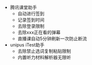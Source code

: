 - 腾讯课堂助手
     * 自动进行签到
     * 记录签到时间
     * 去除登录限制
     * 去除xxx正在看的弹幕
     * 直播课自动5分钟刷新一次防止断流
- unipus iTest助手
    * 去除禁止选词复制粘贴限制
    * 内置听力材料解析器无限听
    